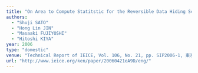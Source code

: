 ```yaml
---
title: "On Area to Compute Statitstic for the Reversible Data Hiding Scheme"
authors:
  - "Shuji SATO"
  - "Hong Lin JIN"
  - "Masaaki FUJIYOSHI"
  - "Hitoshi KIYA"
year: 2006
type: "domestic"
venue: "Technical Report of IEICE, Vol. 106, No. 21, pp. SIP2006-1, 東京都港区, 2006-04-21."
url: "http://www.ieice.org/ken/paper/20060421eA9D/eng/"
---
```

